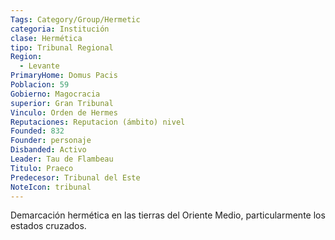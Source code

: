 ```yaml
---
Tags: Category/Group/Hermetic
categoria: Institución
clase: Hermética 
tipo: Tribunal Regional
Region: 
  - Levante 
PrimaryHome: Domus Pacis
Poblacion: 59
Gobierno: Magocracia
superior: Gran Tribunal
Vinculo: Orden de Hermes
Reputaciones: Reputacion (ámbito) nivel
Founded: 832
Founder: personaje
Disbanded: Activo
Leader: Tau de Flambeau
Titulo: Praeco
Predecesor: Tribunal del Este
NoteIcon: tribunal
---
```


Demarcación hermética en las tierras del Oriente Medio, particularmente los estados cruzados. 


